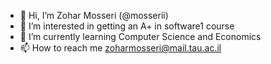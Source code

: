 - 👋 Hi, I’m Zohar Mosseri (@mosserii)
- 👀 I’m interested in getting an A+ in software1 course
- 🌱 I’m currently learning Computer Science and Economics 
- 📫 How to reach me zoharmosseri@mail.tau.ac.il

<!---
mosserii/mosserii is a ✨ special ✨ repository because its `README.md` (this file) appears on your GitHub profile.
You can click the Preview link to take a look at your changes.
--->
